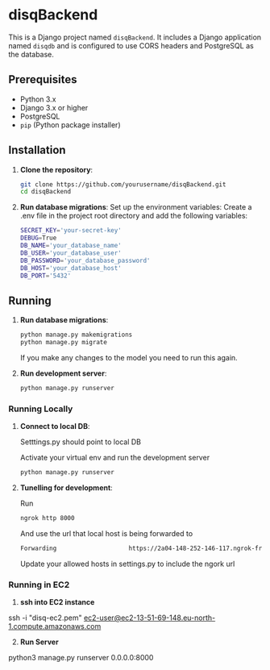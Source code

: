 # disqBackend

This is a Django project named `disqBackend`. It includes a Django application named `disqdb` and is configured to use CORS headers and PostgreSQL as the database.

## Prerequisites

- Python 3.x
- Django 3.x or higher
- PostgreSQL
- `pip` (Python package installer)

## Installation

1. **Clone the repository**:
   ```sh
   git clone https://github.com/yourusername/disqBackend.git
   cd disqBackend

2. **Run database migrations**:
Set up the environment variables: Create a .env file in the project root directory and add the following variables:
    ```sh
    SECRET_KEY='your-secret-key'
    DEBUG=True
    DB_NAME='your_database_name'
    DB_USER='your_database_user'
    DB_PASSWORD='your_database_password'
    DB_HOST='your_database_host'
    DB_PORT='5432'
    ```

## Running

1. **Run database migrations**:
    ```sh
    python manage.py makemigrations
    python manage.py migrate
    ```
    If you make any changes to the model you need to run this again.

2. **Run development server**:
    ```sh
    python manage.py runserver
    ```

### Running Locally

1.  **Connect to local DB**:

    Setttings.py should point to local DB

    Activate your virtual env and run the development server
    ```sh
    python manage.py runserver
    ```

2. **Tunelling for development**:

    Run
    ```sh
    ngrok http 8000
    ```
    And use the url that local host is being forwarded to
    ```sh
    Forwarding                    https://2a04-148-252-146-117.ngrok-free.app -> http://localhost:8000   
    ```

    Update your allowed hosts in settings.py to include the ngork url

### Running in EC2

1. **ssh into EC2 instance**

ssh -i "disq-ec2.pem" ec2-user@ec2-13-51-69-148.eu-north-1.compute.amazonaws.com

2. **Run Server**

python3 manage.py runserver 0.0.0.0:8000